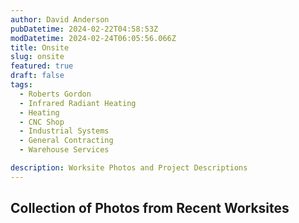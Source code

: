```yaml
---
author: David Anderson
pubDatetime: 2024-02-22T04:58:53Z
modDatetime: 2024-02-24T06:05:56.066Z
title: Onsite
slug: onsite
featured: true
draft: false
tags:
  - Roberts Gordon
  - Infrared Radiant Heating
  - Heating
  - CNC Shop
  - Industrial Systems
  - General Contracting
  - Warehouse Services

description: Worksite Photos and Project Descriptions
---
```


## Collection of Photos from Recent Worksites

<script is:inline src="https://product-gallery.cloudinary.com/all.js" type="text/javascript">  
</script>

<div id="my-gallery-2" style="max-width:80%">
</div>

<script src="/src/pg_widget_2.js" type="text/javascript">
</script>

<div id="my-gallery-2" style="max-width:80%;margin:auto">
</div>
